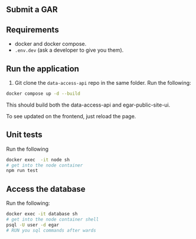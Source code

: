 ## Submit a GAR

## Requirements
- docker and docker compose.
- `.env.dev` (ask a developer to give you them).

## Run the application

1. Git clone the `data-access-api` repo in the same folder.
Run the following:
```sh
docker compose up -d --build
```

This should build both the data-access-api and egar-public-site-ui.

To see updated on the frontend, just reload the page.

## Unit tests

Run the following
```sh
docker exec  -it node sh
# get into the node container
npm run test
```

## Access the database

Run the following:
```sh
docker exec -it database sh
# get into the node container shell
psql -U user -d egar
# RUN you sql commands after wards
```

